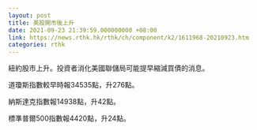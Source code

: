 ```yaml
---
layout: post
title: 美股開市後上升
date: 2021-09-23 21:39:59.000000000 +08:00
link: https://news.rthk.hk/rthk/ch/component/k2/1611968-20210923.htm
categories: rthk
---
```


紐約股市上升。投資者消化美國聯儲局可能提早縮減買債的消息。

道瓊斯指數較早時報34535點，升276點。

納斯達克指數報14938點，升42點。

標準普爾500指數報4420點，升24點。
